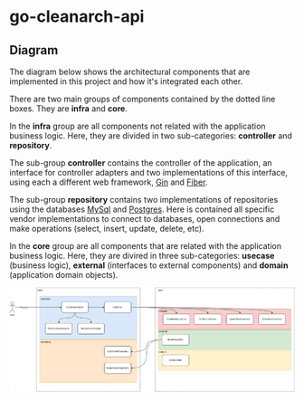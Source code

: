 # go-cleanarch-api

## Diagram

The diagram below shows the architectural components that are implemented in this project and how it's integrated each other. 

There are two main groups of components contained by the dotted line boxes. They are **infra** and **core**.

In the **infra** group are all components not related with the application business logic. Here, they are divided in two sub-categories: **controller** and **repository**.

The sub-group **controller** contains the controller of the application, an interface for controller adapters and two implementations of this interface, using each a different web framework, [Gin](https://github.com/gin-gonic/gin) and [Fiber](https://github.com/gofiber/fiber).

The sub-group **repository** contains two implementations of repositories using the databases [MySql](https://www.mysql.com/) and [Postgres](https://www.postgresql.org/). Here is contained all specific vendor implementations to connect to databases, open connections and make operations (select, insert, update, delete, etc).

In the **core** group are all components that are related with the application business logic. Here, they are divired in three sub-categories: **usecase** (business logic), **external** (interfaces to external components) and **domain** (application domain objects).

![go-cleanarch-api diagram](diagram.png)
